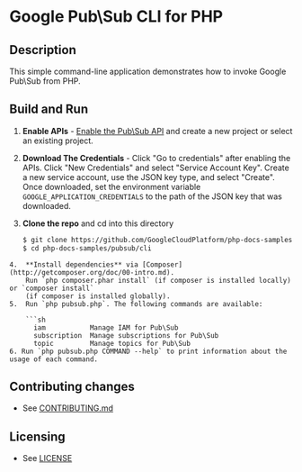 # Google Pub\Sub CLI for PHP

## Description

This simple command-line application demonstrates how to invoke Google Pub\Sub from PHP.

## Build and Run
1.  **Enable APIs** - [Enable the Pub\Sub API](https://console.cloud.google.com/flows/enableapi?apiid=pubsub)
    and create a new project or select an existing project.
2.  **Download The Credentials** - Click "Go to credentials" after enabling the APIs. Click "New Credentials"
    and select "Service Account Key". Create a new service account, use the JSON key type, and
    select "Create". Once downloaded, set the environment variable `GOOGLE_APPLICATION_CREDENTIALS`
    to the path of the JSON key that was downloaded.
3.  **Clone the repo** and cd into this directory

    ```sh
    $ git clone https://github.com/GoogleCloudPlatform/php-docs-samples
    $ cd php-docs-samples/pubsub/cli
```
4.  **Install dependencies** via [Composer](http://getcomposer.org/doc/00-intro.md).
    Run `php composer.phar install` (if composer is installed locally) or `composer install`
    (if composer is installed globally).
5.  Run `php pubsub.php`. The following commands are available:

    ```sh
      iam           Manage IAM for Pub\Sub
      subscription  Manage subscriptions for Pub\Sub
      topic         Manage topics for Pub\Sub
6. Run `php pubsub.php COMMAND --help` to print information about the usage of each command.
```

## Contributing changes

* See [CONTRIBUTING.md](../../CONTRIBUTING.md)

## Licensing

* See [LICENSE](../../LICENSE)

